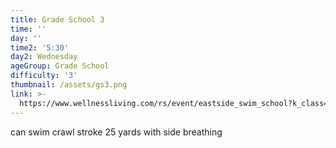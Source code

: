 ```yaml
---
title: Grade School 3
time: ''
day: ''
time2: '5:30'
day2: Wednesday
ageGroup: Grade School
difficulty: '3'
thumbnail: /assets/gs3.png
link: >-
  https://www.wellnessliving.com/rs/event/eastside_swim_school?k_class=93129&k_class_tab=10911
---
```

can swim crawl stroke 25 yards with side breathing
